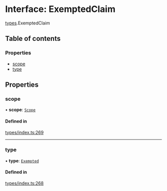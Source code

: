# Interface: ExemptedClaim

[types](../wiki/types).ExemptedClaim

## Table of contents

### Properties

- [scope](../wiki/types.ExemptedClaim#scope)
- [type](../wiki/types.ExemptedClaim#type)

## Properties

### scope

• **scope**: [`Scope`](../wiki/types.Scope)

#### Defined in

[types/index.ts:269](https://github.com/PolymathNetwork/polymesh-sdk/blob/c6fe1be3/src/types/index.ts#L269)

___

### type

• **type**: [`Exempted`](../wiki/types.ClaimType#exempted)

#### Defined in

[types/index.ts:268](https://github.com/PolymathNetwork/polymesh-sdk/blob/c6fe1be3/src/types/index.ts#L268)
